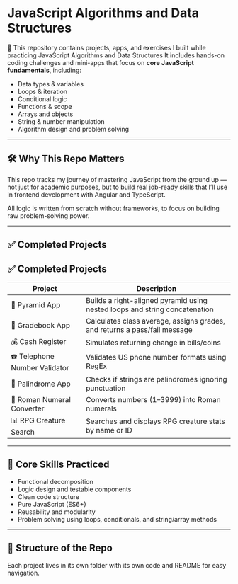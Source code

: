 # JavaScript Algorithms and Data Structures 

🧠 This repository contains projects, apps, and exercises I built while practicing JavaScript Algorithms and Data Structures
It includes hands-on coding challenges and mini-apps that focus on **core JavaScript fundamentals**, 
including:

- Data types & variables
- Loops & iteration
- Conditional logic
- Functions & scope
- Arrays and objects
- String & number manipulation
- Algorithm design and problem solving

---

## 🛠️ Why This Repo Matters

This repo tracks my journey of mastering JavaScript from the ground up — not just for academic purposes, but to build real job-ready skills that I’ll use in frontend development with Angular and TypeScript.

All logic is written from scratch without frameworks, to focus on building raw problem-solving power.

---

## ✅ Completed Projects

## ✅ Completed Projects

| Project                      | Description                                                                |
|------------------------------|----------------------------------------------------------------------------|
| 🧱 Pyramid App               | Builds a right-aligned pyramid using nested loops and string concatenation |
| 📘 Gradebook App             | Calculates class average, assigns grades, and returns a pass/fail message  |
| 💰 Cash Register             | Simulates returning change in bills/coins                                  |
| ☎️ Telephone Number Validator | Validates US phone number formats using RegEx                              |
| 🔄 Palindrome App            | Checks if strings are palindromes ignoring punctuation                     |
| 🧮 Roman Numeral Converter   | Converts numbers (1–3999) into Roman numerals                              |
| 📊 RPG Creature Search       | Searches and displays RPG creature stats by name or ID                     |


---

## 🧠 Core Skills Practiced

- Functional decomposition
- Logic design and testable components
- Clean code structure
- Pure JavaScript (ES6+)
- Reusability and modularity
- Problem solving using loops, conditionals, and string/array methods

---

## 🚧 Structure of the Repo

Each project lives in its own folder with its own code and README for easy navigation.

